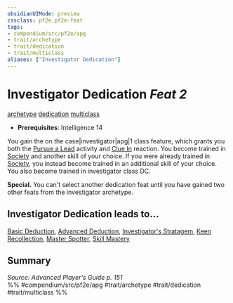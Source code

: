 ```yaml
---
obsidianUIMode: preview
cssclass: pf2e,pf2e-feat
tags:
- compendium/src/pf2e/apg
- trait/archetype
- trait/dedication
- trait/multiclass
aliases: ["Investigator Dedication"]
---
```

# Investigator Dedication  *Feat 2*  
[archetype](rules/traits/archetype.md)  [dedication](rules/traits/dedication.md)  [multiclass](rules/traits/multiclass.md)  

- **Prerequisites**: Intelligence 14

You gain the on the case|investigator|apg|1 class feature, which grants you both the [Pursue a Lead](rules/actions/pursue-a-lead-apg.md) activity and [Clue In](rules/actions/clue-in-apg.md) reaction. You become trained in [Society](compendium/skills.md#Society) and another skill of your choice. If you were already trained in [Society](compendium/skills.md#Society), you instead become trained in an additional skill of your choice. You also become trained in investigator class DC.

**Special.** You can't select another dedication feat until you have gained two other feats from the investigator archetype.

## Investigator Dedication leads to...

[Basic Deduction](compendium/feats/basic-deduction-apg.md), [Advanced Deduction](compendium/feats/advanced-deduction-apg.md), [Investigator's Stratagem](compendium/feats/investigators-stratagem-apg.md), [Keen Recollection](compendium/feats/keen-recollection-apg.md), [Master Spotter](compendium/feats/master-spotter-apg.md), [Skill Mastery](compendium/feats/skill-mastery-apg.md)

## Summary

*Source: Advanced Player's Guide p. 151*  
%% #compendium/src/pf2e/apg #trait/archetype #trait/dedication #trait/multiclass %%